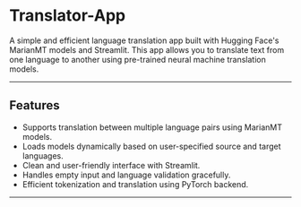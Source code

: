 # Translator-App

A simple and efficient language translation app built with Hugging Face's MarianMT models and Streamlit. This app allows you to translate text from one language to another using pre-trained neural machine translation models.

---

## Features

- Supports translation between multiple language pairs using MarianMT models.
- Loads models dynamically based on user-specified source and target languages.
- Clean and user-friendly interface with Streamlit.
- Handles empty input and language validation gracefully.
- Efficient tokenization and translation using PyTorch backend.

---
